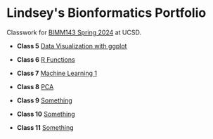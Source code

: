 # Lindsey's Bionformatics Portfolio 

Classwork for [BIMM143 Spring 2024](https://bioboot.github.io/bimm143_S24/) at UCSD.

- **Class 5** [Data Visualization with ggplot](https://github.com/lindseychina/bimm143_github/blob/main/Lab%205/Class5.md)
  
- **Class 6** [R Functions](https://github.com/lindseychina/bimm143_github/blob/main/Lab%206/Lab%206.md)
  
- **Class 7** [Machine Learning 1](https://github.com/lindseychina/bimm143_github/blob/main/Lab%207/Lab%207.md)

- **Class 8** [PCA]()
  
- **Class 9** [Something]()
  
- **Class 10** [Something]()
  
- **Class 11** [Something]()
